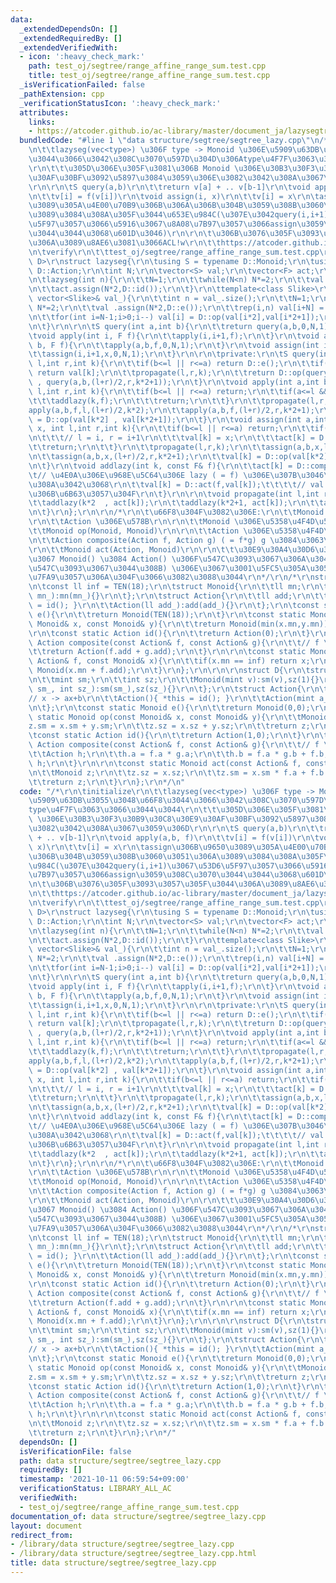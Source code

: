 ```yaml
---
data:
  _extendedDependsOn: []
  _extendedRequiredBy: []
  _extendedVerifiedWith:
  - icon: ':heavy_check_mark:'
    path: test_oj/segtree/range_affine_range_sum.test.cpp
    title: test_oj/segtree/range_affine_range_sum.test.cpp
  _isVerificationFailed: false
  _pathExtension: cpp
  _verificationStatusIcon: ':heavy_check_mark:'
  attributes:
    links:
    - https://atcoder.github.io/ac-library/master/document_ja/lazysegtree.html
  bundledCode: "#line 1 \"data structure/segtree/segtree_lazy.cpp\"\n/*\r\n\tinitialize\r\
    \n\t\tlazyseg(vec<type>) \u306F type -> Monoid \u306E\u5909\u63DB\u3055\u3048\u66F8\
    \u3044\u3066\u3042\u308C\u3070\u597D\u304D\u306Atype\u4F7F\u3063\u3066\u3044\u3044\
    \r\n\t\t\u305D\u306E\u305F\u3081\u306B Monoid \u306E\u30B3\u30F3\u30B9\u30C8\u30E9\
    \u30AF\u30BF\u3092\u5897\u3084\u3059\u306E\u3082\u3042\u308A\u3067\u3059\u306D\
    \r\n\r\n\tS query(a,b)\r\n\t\treturn v[a] + .. v[b-1]\r\n\tvoid apply(a,b, f)\r\
    \n\t\tv[i] = f(v[i])\r\n\tvoid assign(i, x)\r\n\t\tv[i] = x\r\n\tassign\u306B\u9650\
    \u3089\u305A\u4E00\u70B9\u306B\u306A\u306B\u304B\u3059\u308B\u3060\u3051\u306A\
    \u3089\u3084\u308A\u305F\u3044\u653E\u984C(\u307E\u3042query(i,i+1)\u3067\u53D6\
    \u5F97\u3057\u3066\u5916\u3067\u8A08\u7B97\u3057\u3066assign\u3059\u308C\u3070\
    \u3044\u3044\u3068\u601D\u3046)\r\n\r\n\t\u306B\u3076\u305F\u3093\u3057\u305F\u3044\
    \u306A\u3089\u8AE6\u3081\u3066ACL!w\r\n\t\thttps://atcoder.github.io/ac-library/master/document_ja/lazysegtree.html\r\
    \n\tverify\r\n\t\ttest_oj/segtree/range_affine_range_sum.test.cpp\r\n*/\r\ntemplate<class\
    \ D>\r\nstruct lazyseg{\r\n\tusing S = typename D::Monoid;\r\n\tusing F = typename\
    \ D::Action;\r\n\tint N;\r\n\tvector<S> val;\r\n\tvector<F> act;\r\n\tlazyseg(){}\r\
    \n\tlazyseg(int n){\r\n\t\tN=1;\r\n\t\twhile(N<n) N*=2;\r\n\t\tval.assign(N*2,D::e());\r\
    \n\t\tact.assign(N*2,D::id());\r\n\t}\r\n\ttemplate<class Slike>\r\n\tlazyseg(const\
    \ vector<Slike>& val_){\r\n\t\tint n = val_.size();\r\n\t\tN=1;\r\n\t\twhile(N<n)\
    \ N*=2;\r\n\t\tval .assign(N*2,D::e());\r\n\t\trep(i,n) val[i+N] = S(val_[i]);\r\
    \n\t\tfor(int i=N-1;i>0;i--) val[i] = D::op(val[i*2],val[i*2+1]);\r\n\t\tact.assign(N*2,D::id());\r\
    \n\t}\r\n\r\n\tS query(int a,int b){\r\n\t\treturn query(a,b,0,N,1);\r\n\t}\r\n\
    \tvoid apply(int i, F f){\r\n\t\tapply(i,i+1,f);\r\n\t}\r\n\tvoid apply(int a,int\
    \ b, F f){\r\n\t\tapply(a,b,f,0,N,1);\r\n\t}\r\n\tvoid assign(int i, S x){\r\n\
    \t\tassign(i,i+1,x,0,N,1);\r\n\t}\r\n\r\n\tprivate:\r\n\tS query(int a,int b,int\
    \ l,int r,int k){\r\n\t\tif(b<=l || r<=a) return D::e();\r\n\t\tif(a<=l && r<=b)\
    \ return val[k];\r\n\t\tpropagate(l,r,k);\r\n\t\treturn D::op(query(a,b,l,(l+r)/2,k*2)\
    \ , query(a,b,(l+r)/2,r,k*2+1));\r\n\t}\r\n\tvoid apply(int a,int b,const F& f,int\
    \ l,int r,int k){\r\n\t\tif(b<=l || r<=a) return;\r\n\t\tif(a<=l && r<=b){\r\n\
    \t\t\taddlazy(k,f);\r\n\t\t\treturn;\r\n\t\t}\r\n\t\tpropagate(l,r,k);\r\n\t\t\
    apply(a,b,f,l,(l+r)/2,k*2);\r\n\t\tapply(a,b,f,(l+r)/2,r,k*2+1);\r\n\t\tval[k]\
    \ = D::op(val[k*2] , val[k*2+1]);\r\n\t}\r\n\tvoid assign(int a,int b,const S&\
    \ x, int l,int r,int k){\r\n\t\tif(b<=l || r<=a) return;\r\n\t\tif(a<=l && r<=b){\r\
    \n\t\t\t// l = i, r = i+1\r\n\t\t\tval[k] = x;\r\n\t\t\tact[k] = D::id();\r\n\t\
    \t\treturn;\r\n\t\t}\r\n\t\tpropagate(l,r,k);\r\n\t\tassign(a,b,x,l,(l+r)/2,k*2);\r\
    \n\t\tassign(a,b,x,(l+r)/2,r,k*2+1);\r\n\t\tval[k] = D::op(val[k*2] , val[k*2+1]);\r\
    \n\t}\r\n\tvoid addlazy(int k, const F& f){\r\n\t\tact[k] = D::composite(f,act[k]);\t\
    \t// \u4E0A\u306E\u968E\u5C64\u306E lazy ( = f) \u306E\u307B\u3046\u304C\u3088\
    \u308A\u3042\u3068\r\n\t\tval[k] = D::act(f,val[k]);\t\t\t\t// val \u306F\u5E38\
    \u306B\u6B63\u3057\u304F\r\n\t}\r\n\r\n\tvoid propagate(int l,int r,int k){\r\n\
    \t\taddlazy(k*2  , act[k]);\r\n\t\taddlazy(k*2+1, act[k]);\r\n\t\tact[k] = D::id();\r\
    \n\t}\r\n};\r\n\r\n/*\r\n\t\u66F8\u304F\u3082\u306E:\r\n\t\tMonoid \u306E\u578B\
    \r\n\t\tAction \u306E\u578B\r\n\r\n\t\tMonoid \u306E\u5358\u4F4D\u5143 e()\r\n\
    \t\tMonoid op(Monoid, Monoid)\r\n\r\n\t\tAction \u306E\u5358\u4F4D\u5143 id()\r\
    \n\t\tAction composite(Action f, Action g) ( = f*g) g \u3084\u3063\u3066 f\r\n\
    \r\n\t\tMonoid act(Action, Monoid)\r\n\r\n\t\t\u30E9\u30A4\u30D6\u30E9\u30EA\u5185\
    \u3067 Monoid() \u3084 Action() \u306F\u547C\u3093\u3067\u306A\u3044(e\u3084id\u3092\
    \u547C\u3093\u3067\u3044\u308B) \u306E\u3067\u3001\u5FC5\u305A\u3057\u3082\u5B9A\
    \u7FA9\u3057\u306A\u304F\u3066\u3082\u3088\u3044\r\n*/\r\n/*\r\nstruct StarrySky{\r\
    \n\tconst ll inf = TEN(18);\r\n\tstruct Monoid{\r\n\t\tll mn;\r\n\t\tMonoid(ll\
    \ mn_):mn(mn_){}\r\n\t};\r\n\tstruct Action{\r\n\t\tll add;\r\n\t\tAction(){ *this\
    \ = id(); }\r\n\t\tAction(ll add_):add(add_){}\r\n\t};\r\n\tconst static Monoid\
    \ e(){\r\n\t\treturn Monoid(TEN(18));\r\n\t}\r\n\tconst static Monoid op(const\
    \ Monoid& x, const Monoid& y){\r\n\t\treturn Monoid(min(x.mn,y.mn));\r\n\t}\r\n\
    \r\n\tconst static Action id(){\r\n\t\treturn Action(0);\r\n\t}\r\n\tconst static\
    \ Action composite(const Action& f, const Action& g){\r\n\t\t// f \\times g\r\n\
    \t\treturn Action(f.add + g.add);\r\n\t}\r\n\r\n\tconst static Monoid act(const\
    \ Action& f, const Monoid& x){\r\n\t\tif(x.mn == inf) return x;\r\n\t\treturn\
    \ Monoid(x.mn + f.add);\r\n\t}\r\n};\r\n\r\n\r\nstruct D{\r\n\tstruct Monoid{\r\
    \n\t\tmint sm;\r\n\t\tint sz;\r\n\t\tMonoid(mint v):sm(v),sz(1){}\r\n\t\tMonoid(mint\
    \ sm_, int sz_):sm(sm_),sz(sz_){}\r\n\t};\r\n\tstruct Action{\r\n\t\tmint a,b;\t\
    // x -> ax+b\r\n\t\tAction(){ *this = id(); }\r\n\t\tAction(mint a_, mint b_):a(a_),b(b_){}\r\
    \n\t};\r\n\tconst static Monoid e(){\r\n\t\treturn Monoid(0,0);\r\n\t}\r\n\tconst\
    \ static Monoid op(const Monoid& x, const Monoid& y){\r\n\t\tMonoid z;\r\n\t\t\
    z.sm = x.sm + y.sm;\r\n\t\tz.sz = x.sz + y.sz;\r\n\t\treturn z;\r\n\t}\r\n\r\n\
    \tconst static Action id(){\r\n\t\treturn Action(1,0);\r\n\t}\r\n\tconst static\
    \ Action composite(const Action& f, const Action& g){\r\n\t\t// f \\times g\r\n\
    \t\tAction h;\r\n\t\th.a = f.a * g.a;\r\n\t\th.b = f.a * g.b + f.b;\r\n\t\treturn\
    \ h;\r\n\t}\r\n\r\n\tconst static Monoid act(const Action& f, const Monoid& x){\r\
    \n\t\tMonoid z;\r\n\t\tz.sz = x.sz;\r\n\t\tz.sm = x.sm * f.a + f.b * x.sz;\r\n\
    \t\treturn z;\r\n\t}\r\n};\r\n*/\n"
  code: "/*\r\n\tinitialize\r\n\t\tlazyseg(vec<type>) \u306F type -> Monoid \u306E\
    \u5909\u63DB\u3055\u3048\u66F8\u3044\u3066\u3042\u308C\u3070\u597D\u304D\u306A\
    type\u4F7F\u3063\u3066\u3044\u3044\r\n\t\t\u305D\u306E\u305F\u3081\u306B Monoid\
    \ \u306E\u30B3\u30F3\u30B9\u30C8\u30E9\u30AF\u30BF\u3092\u5897\u3084\u3059\u306E\
    \u3082\u3042\u308A\u3067\u3059\u306D\r\n\r\n\tS query(a,b)\r\n\t\treturn v[a]\
    \ + .. v[b-1]\r\n\tvoid apply(a,b, f)\r\n\t\tv[i] = f(v[i])\r\n\tvoid assign(i,\
    \ x)\r\n\t\tv[i] = x\r\n\tassign\u306B\u9650\u3089\u305A\u4E00\u70B9\u306B\u306A\
    \u306B\u304B\u3059\u308B\u3060\u3051\u306A\u3089\u3084\u308A\u305F\u3044\u653E\
    \u984C(\u307E\u3042query(i,i+1)\u3067\u53D6\u5F97\u3057\u3066\u5916\u3067\u8A08\
    \u7B97\u3057\u3066assign\u3059\u308C\u3070\u3044\u3044\u3068\u601D\u3046)\r\n\r\
    \n\t\u306B\u3076\u305F\u3093\u3057\u305F\u3044\u306A\u3089\u8AE6\u3081\u3066ACL!w\r\
    \n\t\thttps://atcoder.github.io/ac-library/master/document_ja/lazysegtree.html\r\
    \n\tverify\r\n\t\ttest_oj/segtree/range_affine_range_sum.test.cpp\r\n*/\r\ntemplate<class\
    \ D>\r\nstruct lazyseg{\r\n\tusing S = typename D::Monoid;\r\n\tusing F = typename\
    \ D::Action;\r\n\tint N;\r\n\tvector<S> val;\r\n\tvector<F> act;\r\n\tlazyseg(){}\r\
    \n\tlazyseg(int n){\r\n\t\tN=1;\r\n\t\twhile(N<n) N*=2;\r\n\t\tval.assign(N*2,D::e());\r\
    \n\t\tact.assign(N*2,D::id());\r\n\t}\r\n\ttemplate<class Slike>\r\n\tlazyseg(const\
    \ vector<Slike>& val_){\r\n\t\tint n = val_.size();\r\n\t\tN=1;\r\n\t\twhile(N<n)\
    \ N*=2;\r\n\t\tval .assign(N*2,D::e());\r\n\t\trep(i,n) val[i+N] = S(val_[i]);\r\
    \n\t\tfor(int i=N-1;i>0;i--) val[i] = D::op(val[i*2],val[i*2+1]);\r\n\t\tact.assign(N*2,D::id());\r\
    \n\t}\r\n\r\n\tS query(int a,int b){\r\n\t\treturn query(a,b,0,N,1);\r\n\t}\r\n\
    \tvoid apply(int i, F f){\r\n\t\tapply(i,i+1,f);\r\n\t}\r\n\tvoid apply(int a,int\
    \ b, F f){\r\n\t\tapply(a,b,f,0,N,1);\r\n\t}\r\n\tvoid assign(int i, S x){\r\n\
    \t\tassign(i,i+1,x,0,N,1);\r\n\t}\r\n\r\n\tprivate:\r\n\tS query(int a,int b,int\
    \ l,int r,int k){\r\n\t\tif(b<=l || r<=a) return D::e();\r\n\t\tif(a<=l && r<=b)\
    \ return val[k];\r\n\t\tpropagate(l,r,k);\r\n\t\treturn D::op(query(a,b,l,(l+r)/2,k*2)\
    \ , query(a,b,(l+r)/2,r,k*2+1));\r\n\t}\r\n\tvoid apply(int a,int b,const F& f,int\
    \ l,int r,int k){\r\n\t\tif(b<=l || r<=a) return;\r\n\t\tif(a<=l && r<=b){\r\n\
    \t\t\taddlazy(k,f);\r\n\t\t\treturn;\r\n\t\t}\r\n\t\tpropagate(l,r,k);\r\n\t\t\
    apply(a,b,f,l,(l+r)/2,k*2);\r\n\t\tapply(a,b,f,(l+r)/2,r,k*2+1);\r\n\t\tval[k]\
    \ = D::op(val[k*2] , val[k*2+1]);\r\n\t}\r\n\tvoid assign(int a,int b,const S&\
    \ x, int l,int r,int k){\r\n\t\tif(b<=l || r<=a) return;\r\n\t\tif(a<=l && r<=b){\r\
    \n\t\t\t// l = i, r = i+1\r\n\t\t\tval[k] = x;\r\n\t\t\tact[k] = D::id();\r\n\t\
    \t\treturn;\r\n\t\t}\r\n\t\tpropagate(l,r,k);\r\n\t\tassign(a,b,x,l,(l+r)/2,k*2);\r\
    \n\t\tassign(a,b,x,(l+r)/2,r,k*2+1);\r\n\t\tval[k] = D::op(val[k*2] , val[k*2+1]);\r\
    \n\t}\r\n\tvoid addlazy(int k, const F& f){\r\n\t\tact[k] = D::composite(f,act[k]);\t\
    \t// \u4E0A\u306E\u968E\u5C64\u306E lazy ( = f) \u306E\u307B\u3046\u304C\u3088\
    \u308A\u3042\u3068\r\n\t\tval[k] = D::act(f,val[k]);\t\t\t\t// val \u306F\u5E38\
    \u306B\u6B63\u3057\u304F\r\n\t}\r\n\r\n\tvoid propagate(int l,int r,int k){\r\n\
    \t\taddlazy(k*2  , act[k]);\r\n\t\taddlazy(k*2+1, act[k]);\r\n\t\tact[k] = D::id();\r\
    \n\t}\r\n};\r\n\r\n/*\r\n\t\u66F8\u304F\u3082\u306E:\r\n\t\tMonoid \u306E\u578B\
    \r\n\t\tAction \u306E\u578B\r\n\r\n\t\tMonoid \u306E\u5358\u4F4D\u5143 e()\r\n\
    \t\tMonoid op(Monoid, Monoid)\r\n\r\n\t\tAction \u306E\u5358\u4F4D\u5143 id()\r\
    \n\t\tAction composite(Action f, Action g) ( = f*g) g \u3084\u3063\u3066 f\r\n\
    \r\n\t\tMonoid act(Action, Monoid)\r\n\r\n\t\t\u30E9\u30A4\u30D6\u30E9\u30EA\u5185\
    \u3067 Monoid() \u3084 Action() \u306F\u547C\u3093\u3067\u306A\u3044(e\u3084id\u3092\
    \u547C\u3093\u3067\u3044\u308B) \u306E\u3067\u3001\u5FC5\u305A\u3057\u3082\u5B9A\
    \u7FA9\u3057\u306A\u304F\u3066\u3082\u3088\u3044\r\n*/\r\n/*\r\nstruct StarrySky{\r\
    \n\tconst ll inf = TEN(18);\r\n\tstruct Monoid{\r\n\t\tll mn;\r\n\t\tMonoid(ll\
    \ mn_):mn(mn_){}\r\n\t};\r\n\tstruct Action{\r\n\t\tll add;\r\n\t\tAction(){ *this\
    \ = id(); }\r\n\t\tAction(ll add_):add(add_){}\r\n\t};\r\n\tconst static Monoid\
    \ e(){\r\n\t\treturn Monoid(TEN(18));\r\n\t}\r\n\tconst static Monoid op(const\
    \ Monoid& x, const Monoid& y){\r\n\t\treturn Monoid(min(x.mn,y.mn));\r\n\t}\r\n\
    \r\n\tconst static Action id(){\r\n\t\treturn Action(0);\r\n\t}\r\n\tconst static\
    \ Action composite(const Action& f, const Action& g){\r\n\t\t// f \\times g\r\n\
    \t\treturn Action(f.add + g.add);\r\n\t}\r\n\r\n\tconst static Monoid act(const\
    \ Action& f, const Monoid& x){\r\n\t\tif(x.mn == inf) return x;\r\n\t\treturn\
    \ Monoid(x.mn + f.add);\r\n\t}\r\n};\r\n\r\n\r\nstruct D{\r\n\tstruct Monoid{\r\
    \n\t\tmint sm;\r\n\t\tint sz;\r\n\t\tMonoid(mint v):sm(v),sz(1){}\r\n\t\tMonoid(mint\
    \ sm_, int sz_):sm(sm_),sz(sz_){}\r\n\t};\r\n\tstruct Action{\r\n\t\tmint a,b;\t\
    // x -> ax+b\r\n\t\tAction(){ *this = id(); }\r\n\t\tAction(mint a_, mint b_):a(a_),b(b_){}\r\
    \n\t};\r\n\tconst static Monoid e(){\r\n\t\treturn Monoid(0,0);\r\n\t}\r\n\tconst\
    \ static Monoid op(const Monoid& x, const Monoid& y){\r\n\t\tMonoid z;\r\n\t\t\
    z.sm = x.sm + y.sm;\r\n\t\tz.sz = x.sz + y.sz;\r\n\t\treturn z;\r\n\t}\r\n\r\n\
    \tconst static Action id(){\r\n\t\treturn Action(1,0);\r\n\t}\r\n\tconst static\
    \ Action composite(const Action& f, const Action& g){\r\n\t\t// f \\times g\r\n\
    \t\tAction h;\r\n\t\th.a = f.a * g.a;\r\n\t\th.b = f.a * g.b + f.b;\r\n\t\treturn\
    \ h;\r\n\t}\r\n\r\n\tconst static Monoid act(const Action& f, const Monoid& x){\r\
    \n\t\tMonoid z;\r\n\t\tz.sz = x.sz;\r\n\t\tz.sm = x.sm * f.a + f.b * x.sz;\r\n\
    \t\treturn z;\r\n\t}\r\n};\r\n*/"
  dependsOn: []
  isVerificationFile: false
  path: data structure/segtree/segtree_lazy.cpp
  requiredBy: []
  timestamp: '2021-10-11 06:59:54+09:00'
  verificationStatus: LIBRARY_ALL_AC
  verifiedWith:
  - test_oj/segtree/range_affine_range_sum.test.cpp
documentation_of: data structure/segtree/segtree_lazy.cpp
layout: document
redirect_from:
- /library/data structure/segtree/segtree_lazy.cpp
- /library/data structure/segtree/segtree_lazy.cpp.html
title: data structure/segtree/segtree_lazy.cpp
---
```

